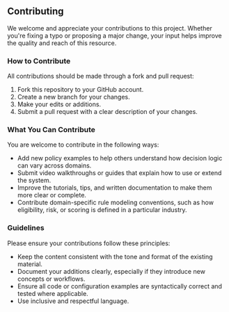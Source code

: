 ## Contributing

We welcome and appreciate your contributions to this project. Whether you're fixing a typo or proposing a major change, your input helps improve the quality and reach of this resource.

### How to Contribute

All contributions should be made through a fork and pull request:

1. Fork this repository to your GitHub account.
2. Create a new branch for your changes.
3. Make your edits or additions.
4. Submit a pull request with a clear description of your changes.

### What You Can Contribute

You are welcome to contribute in the following ways:

- Add new policy examples to help others understand how decision logic can vary across domains.
- Submit video walkthroughs or guides that explain how to use or extend the system.
- Improve the tutorials, tips, and written documentation to make them more clear or complete.
- Contribute domain-specific rule modeling conventions, such as how eligibility, risk, or scoring is defined in a particular industry.

### Guidelines

Please ensure your contributions follow these principles:

- Keep the content consistent with the tone and format of the existing material.
- Document your additions clearly, especially if they introduce new concepts or workflows.
- Ensure all code or configuration examples are syntactically correct and tested where applicable.
- Use inclusive and respectful language.
